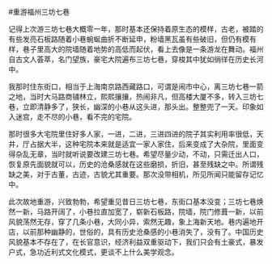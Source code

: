 #重游福州三坊七巷

记得上次游三坊七巷大概零一年，那时基本还保持着原生态的模样，古老，被踏的有些发亮石板路随着小巷蜿蜒曲折不断延申，粉墙黑瓦虽有些破旧，但仍有模有样，巷子里高大的院墙随着地势的高低而起伏，看上去像是一条游龙在舞动。福州自古文人荟萃，名门望族，豪宅大院遍布三坊七巷，穿梭其中犹如徜徉在历史长河中。 

我那时住东街口，相当于上海南京路西藏路口，可谓是闹市中心，离三坊七巷一箭之地，当时大马路商铺林立，熙熙攘攘，热闹非凡，但高楼大厦不多，转入三坊七巷，立即清静多了，狭长，幽深的小巷从这头进，那头出。整整兜了一天。印象如入迷宫，走不尽的小巷，看不完的宅院。 

那时很多大宅院里住好多人家，一进，二进，三进四进的院子其实利用率很低，天井，厅占据大半，这种宅院本来就是适宜一家人家住，后来变成了大杂院，里面变得杂乱无章，当时就听说要改建三坊七巷。希望尽量少动，不动，只需迁出人口，恢复原先面貌就可以，历史的沧桑感就在这些磨损，折旧，甚至残缺之中。所谓残缺之美，对于古董，古迹，古貌尤其重要。那次没带相机，所见所闻只能留存记忆中。 

此次故地重游，兴致勃勃，希望重见昔日三坊七巷，东街口基本没变；三坊七巷焕然一新，马路开阔了，小巷拉直加宽了，崭新石板路，院墙，院门修葺一新，以前风貌荡然无存，穿了几条小巷，大同小异，索然无趣，象上海新天地。巷内遍地开店，以前那种幽静的，世俗的，具有历史沧桑感的小巷消失了，没有了。中国历史风貌基本不存在了，在长官意识，经济利益双重驱动下，我们只会有土豪式，暴发户式，急功近利式文化模式，更谈不上什么美学观念。 